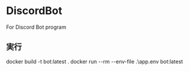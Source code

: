 # DiscordBot
For Discord Bot program

## 実行
docker build -t bot:latest .
docker run --rm --env-file .\app\.env bot:latest